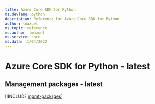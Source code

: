 ```yaml
---
title: Azure Core SDK for Python
ms.devlang: python
description: Reference for Azure Core SDK for Python
author: lmazuel
ms.topic: reference
ms.author: lmazuel
ms.service: core
ms.data: 11/04/2022
---
```

# Azure Core SDK for Python - latest

## Management packages - latest
[!INCLUDE [mgmt-packages](core-mgmt-index.md)]